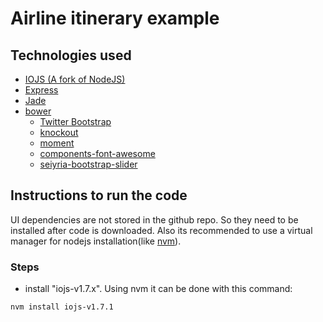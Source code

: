 # Airline itinerary example

## Technologies used
* [IOJS (A fork of NodeJS)](https://iojs.org)
* [Express](http://expressjs.com/)
* [Jade](http://jade-lang.com/)
* [bower](http://bower.io/)
  * [Twitter Bootstrap](http://getbootstrap.com/)
  * [knockout](http://knockoutjs.com/)
  * [moment](http://momentjs.com/)
  * [components-font-awesome](https://github.com/components/font-awesome)
  * [seiyria-bootstrap-slider](https://github.com/seiyria/bootstrap-slider)


## Instructions to run the code
UI dependencies are not stored in the github repo. So they need to be installed after code is downloaded. Also its recommended to use a virtual manager for nodejs installation(like [nvm](https://github.com/creationix/nvm)).

### Steps
* install "iojs-v1.7.x". Using nvm it can be done with this command:
```shell
nvm install iojs-v1.7.1
```

